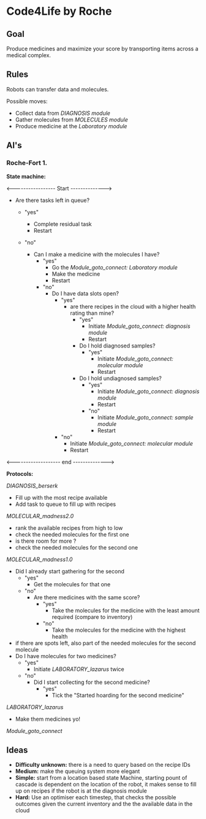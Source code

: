 # Code4Life by Roche

## Goal
Produce medicines and maximize your score by transporting items across a medical complex.

## Rules
Robots can transfer data and molecules.

Possible moves:
* Collect data from *DIAGNOSIS module*
* Gather molecules from *MOLECULES module*
* Produce medicine at the *Laboratory module*

## AI's

### Roche-Fort 1.

**State machine:**

<----------------- Start -------------->

* Are there tasks left in queue?
  * "yes"
    * Complete residual task
    * Restart
  * "no"


    * Can I make a medicine with the molecules I have?
      * "yes"
        * Go the *Module_goto_connect: Laboratory module*
        * Make the medicine
        * Restart
      * "no"
        * Do I have data slots open?
          * "yes"
            * are there recipes in the cloud with a higher health rating than mine?
              * "yes"
                * Initiate *Module_goto_connect: diagnosis module*
                * Restart
              * Do I hold diagnosed samples?
                * "yes"
                  * Initiate  *Module_goto_connect: molecular module*
                  * Restart
              * Do I hold undiagnosed samples?
                * "yes"
                  * Initiate *Module_goto_connect: diagnosis module*
                  * Restart
                * "no"
                  * Initiate *Module_goto_connect: sample module*
                  * Restart
          * "no"
            * Initiate  *Module_goto_connect: molecular module*
            * Restart

<------------------- end -------------->

**Protocols:**

*DIAGNOSIS_berserk*
* Fill up with the most recipe available
* Add task to queue to fill up with recipes

*MOLECULAR_madness2.0*
* rank the available recipes from high to low
* check the needed molecules for the first one
* is there room for more ?
* check the needed molecules for the second one

*MOLECULAR_madness1.0*
* Did I already start gathering for the second
  * "yes"
    * Get the molecules for that one
  * "no"
    * Are there medicines with the same score?
      * "yes"
        * Take the molecules for the medicine with the least amount required (compare to inventory)
      * "no"
        * Take the molecules for the medicine with the highest health
* if there are spots left, also part of the needed molecules for the second molecule
* Do I have molecules for two medicines?
  * "yes"
    * Initiate *LABORATORY_lazarus* twice
  * "no"
    * Did I start collecting for the second medicine?
      * "yes"
        * Tick the "Started hoarding for the second medicine"

*LABORATORY_lazarus*
* Make them medicines yo!

*Module_goto_connect*

## Ideas
* **Difficulty unknown:** there is a need to query based on the recipe IDs
* **Medium:** make the queuing system more elegant
* **Simple:** start from a location based state Machine, starting pount of cascade is dependent on the location of the robot, it makes sense to fill up on recipes if the robot is at the diagnosis module
* **Hard:** Use an optimiser each timestep, that checks the possible outcomes given the current inventory and the the available data in the cloud
